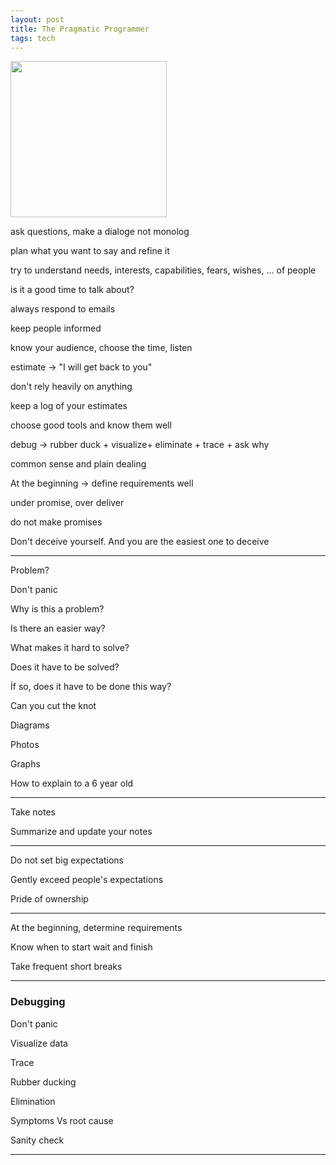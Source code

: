 ```yaml
---
layout: post
title: The Pragmatic Programmer
tags: tech
---
```


<img height="250"  src="https://i.gr-assets.com/images/S/compressed.photo.goodreads.com/books/1401432508l/4099.jpg" /> 


ask questions, make a dialoge not monolog 

plan what you want to say and refine it 

try to understand needs, interests, capabilities, fears, wishes, ... of people

is it a good time to talk about?

always respond to emails

keep people informed

know your audience, choose the time, listen 

estimate -> "I will get back to you"

don't rely heavily on anything 

keep a log of your estimates

choose good tools and know them well

debug -> rubber duck + visualize+ eliminate + trace + ask why 

common sense and plain dealing 

At the beginning -> define requirements well 

under promise, over deliver 

do not make promises 

Don't deceive yourself. And you are the easiest one to deceive 

<hr>

Problem? 

Don't panic 

Why is this a problem?

Is there an easier way?

What makes it hard to solve? 

Does it have to be solved?

İf so, does it have to be done this way?

Can you cut the knot 

Diagrams

Photos

Graphs 

How to explain to a 6 year old 

<hr>

Take notes 

Summarize and update your notes 

<hr>

Do not set big expectations

Gently exceed people's expectations

Pride of ownership 

<hr>

At the beginning, determine requirements

Know when to start wait and finish 

Take frequent short breaks 

<hr>


### Debugging

Don't panic

Visualize data

Trace

Rubber ducking 

Elimination

Symptoms Vs root cause

Sanity check 

<hr>
